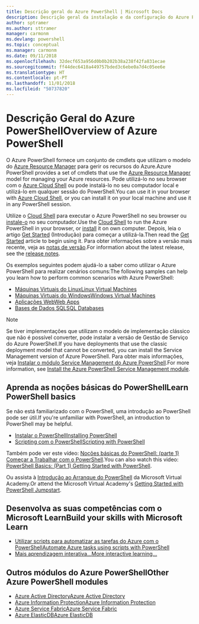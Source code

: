 ```yaml
---
title: Descrição geral do Azure PowerShell | Microsoft Docs
description: Descrição geral da instalação e da configuração do Azure PowerShell.
author: sptramer
ms.author: sttramer
manager: carmonm
ms.devlang: powershell
ms.topic: conceptual
ms.manager: carmonm
ms.date: 09/11/2018
ms.openlocfilehash: 32decf653a956d0b0b202b38a238f42fa831ecae
ms.sourcegitcommit: ff44dec6418a449757bded3c6ebe0a7d4c05ee6e
ms.translationtype: HT
ms.contentlocale: pt-PT
ms.lasthandoff: 11/01/2018
ms.locfileid: "50737820"
---
```

# <a name="overview-of-azure-powershell"></a><span data-ttu-id="28898-103">Descrição Geral do Azure PowerShell</span><span class="sxs-lookup"><span data-stu-id="28898-103">Overview of Azure PowerShell</span></span>

<span data-ttu-id="28898-104">O Azure PowerShell fornece um conjunto de cmdlets que utilizam o modelo do [Azure Resource Manager](/azure/azure-resource-manager/resource-group-overview) para gerir os recursos do Azure.</span><span class="sxs-lookup"><span data-stu-id="28898-104">Azure PowerShell provides a set of cmdlets that use the [Azure Resource Manager](/azure/azure-resource-manager/resource-group-overview) model for managing your Azure resources.</span></span> <span data-ttu-id="28898-105">Pode utilizá-lo no seu browser com o [Azure Cloud Shell](/azure/cloud-shell/overview) ou pode instalá-lo no seu computador local e utilizá-lo em qualquer sessão do PowerShell.</span><span class="sxs-lookup"><span data-stu-id="28898-105">You can use it in your browser with [Azure Cloud Shell](/azure/cloud-shell/overview), or you can install it on your local machine and use it in any PowerShell session.</span></span>

<span data-ttu-id="28898-106">Utilize o [Cloud Shell](/azure/cloud-shell/overview) para executar o Azure PowerShell no seu browser ou [instale-o](install-azurerm-ps.md) no seu computador.</span><span class="sxs-lookup"><span data-stu-id="28898-106">Use the [Cloud Shell](/azure/cloud-shell/overview) to run the Azure PowerShell in your browser, or [install](install-azurerm-ps.md) it on own computer.</span></span> <span data-ttu-id="28898-107">Depois, leia o artigo [Get Started](get-started-azureps.md) (Introdução) para começar a utilizá-la.</span><span class="sxs-lookup"><span data-stu-id="28898-107">Then read the [Get Started](get-started-azureps.md) article to begin using it.</span></span> <span data-ttu-id="28898-108">Para obter informações sobre a versão mais recente, veja as [notas de versão](release-notes-azureps.md).</span><span class="sxs-lookup"><span data-stu-id="28898-108">For information about the latest release, see the [release notes](release-notes-azureps.md).</span></span>

<span data-ttu-id="28898-109">Os exemplos seguintes podem ajudá-lo a saber como utilizar o Azure PowerShell para realizar cenários comuns:</span><span class="sxs-lookup"><span data-stu-id="28898-109">The following samples can help you learn how to perform common scenarios with Azure PowerShell:</span></span>

* [<span data-ttu-id="28898-110">Máquinas Virtuais do Linux</span><span class="sxs-lookup"><span data-stu-id="28898-110">Linux Virtual Machines</span></span>](/azure/virtual-machines/virtual-machines-linux-powershell-samples?toc=/powershell/azure/toc.json)
* [<span data-ttu-id="28898-111">Máquinas Virtuais do Windows</span><span class="sxs-lookup"><span data-stu-id="28898-111">Windows Virtual Machines</span></span>](/azure/virtual-machines/virtual-machines-windows-powershell-samples?toc=/powershell/azure/toc.json)
* [<span data-ttu-id="28898-112">Aplicações Web</span><span class="sxs-lookup"><span data-stu-id="28898-112">Web Apps</span></span>](/azure/app-service-web/app-service-powershell-samples?toc=/powershell/azure/toc.json)
* [<span data-ttu-id="28898-113">Bases de Dados SQL</span><span class="sxs-lookup"><span data-stu-id="28898-113">SQL Databases</span></span>](/azure/sql-database/sql-database-powershell-samples?toc=/powershell/azure/toc.json)

> [!NOTE]
> <span data-ttu-id="28898-114">Se tiver implementações que utilizam o modelo de implementação clássico que não é possível converter, pode instalar a versão de Gestão de Serviço do Azure PowerShell.</span><span class="sxs-lookup"><span data-stu-id="28898-114">If you have deployments that use the classic deployment model that cannot be converted, you can install the Service Management version of Azure PowerShell.</span></span> <span data-ttu-id="28898-115">Para obter mais informações, veja [Instalar o módulo Service Management do Azure PowerShell](/powershell/azure/servicemanagement/install-azure-ps).</span><span class="sxs-lookup"><span data-stu-id="28898-115">For more information, see [Install the Azure PowerShell Service Management module](/powershell/azure/servicemanagement/install-azure-ps).</span></span>

## <a name="learn-powershell-basics"></a><span data-ttu-id="28898-116">Aprenda as noções básicas do PowerShell</span><span class="sxs-lookup"><span data-stu-id="28898-116">Learn PowerShell basics</span></span>

<span data-ttu-id="28898-117">Se não está familiarizado com o PowerShell, uma introdução ao PowerShell pode ser útil.</span><span class="sxs-lookup"><span data-stu-id="28898-117">If you're unfamiliar with PowerShell, an introduction to PowerShell may be helpful.</span></span>

* [<span data-ttu-id="28898-118">Instalar o PowerShell</span><span class="sxs-lookup"><span data-stu-id="28898-118">Installing PowerShell</span></span>](/powershell/scripting/setup/installing-windows-powershell)
* [<span data-ttu-id="28898-119">Scripting com o PowerShell</span><span class="sxs-lookup"><span data-stu-id="28898-119">Scripting with PowerShell</span></span>](/powershell/scripting/powershell-scripting)

<span data-ttu-id="28898-120">Também pode ver este vídeo: [Noções básicas do PowerShell: (parte 1) Começar a Trabalhar com o PowerShell](https://channel9.msdn.com/Blogs/Taste-of-Premier/PowerShellBasicsPart1).</span><span class="sxs-lookup"><span data-stu-id="28898-120">You can also watch this video: [PowerShell Basics: (Part 1) Getting Started with PowerShell](https://channel9.msdn.com/Blogs/Taste-of-Premier/PowerShellBasicsPart1).</span></span>

<span data-ttu-id="28898-121">Ou assista à [Introdução ao Arranque do PowerShell](https://mva.microsoft.com/liveevents/powershell-jumpstart) da Microsoft Virtual Academy.</span><span class="sxs-lookup"><span data-stu-id="28898-121">Or attend the Microsoft Virtual Academy's [Getting Started with PowerShell Jumpstart](https://mva.microsoft.com/liveevents/powershell-jumpstart).</span></span>

## <a name="build-your-skills-with-microsoft-learn"></a><span data-ttu-id="28898-122">Desenvolva as suas competências com o Microsoft Learn</span><span class="sxs-lookup"><span data-stu-id="28898-122">Build your skills with Microsoft Learn</span></span>

- [<span data-ttu-id="28898-123">Utilizar scripts para automatizar as tarefas do Azure com o PowerShell</span><span class="sxs-lookup"><span data-stu-id="28898-123">Automate Azure tasks using scripts with PowerShell</span></span>](/learn/modules/automate-azure-tasks-with-powershell/)
- [<span data-ttu-id="28898-124">Mais aprendizagem interativa...</span><span class="sxs-lookup"><span data-stu-id="28898-124">More interactive learning...</span></span>](/learn/browse/?term=powershell)

## <a name="other-azure-powershell-modules"></a><span data-ttu-id="28898-125">Outros módulos do Azure PowerShell</span><span class="sxs-lookup"><span data-stu-id="28898-125">Other Azure PowerShell modules</span></span>

* [<span data-ttu-id="28898-126">Azure Active Directory</span><span class="sxs-lookup"><span data-stu-id="28898-126">Azure Active Directory</span></span>](/powershell/azure/active-directory/)
* [<span data-ttu-id="28898-127">Azure Information Protection</span><span class="sxs-lookup"><span data-stu-id="28898-127">Azure Information Protection</span></span>](/powershell/azure/aip/)
* [<span data-ttu-id="28898-128">Azure Service Fabric</span><span class="sxs-lookup"><span data-stu-id="28898-128">Azure Service Fabric</span></span>](/powershell/azure/service-fabric/)
* [<span data-ttu-id="28898-129">Azure ElasticDB</span><span class="sxs-lookup"><span data-stu-id="28898-129">Azure ElasticDB</span></span>](/powershell/azure/elasticdbjobs/)
